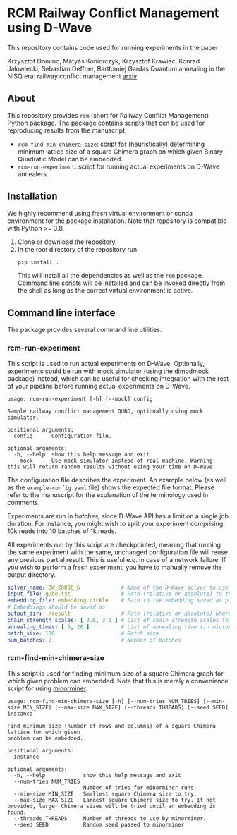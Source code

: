 # RCM Railway Conflict Management using D-Wave

This repository contains code used for running experiments in the
paper 

Krzysztof Domino, Mátyás Koniorczyk, Krzysztof Krawiec, Konrad Jałowiecki, Sebastian Deffner, Bartłomiej Gardas
Quantum annealing in the NISQ era: railway conflict management 
[arxiv](https://arxiv.org/abs/2112.03674)

## About

This repository provides `rcm` (short for Railway Conflict Management) Python package. The 
package contains scripts that cen be used for reproducing results from the manuscript:

- `rcm-find-min-chimera-size`: script for (heuristically) determining minimum lattice size of 
  a square Chimera graph on which given Binary Quadratic Model can be embedded.
- `rcm-run-experiment`: script for running actual experiments on D-Wave annealers.

## Installation

We highly recommend using fresh virtual environment or conda environment for the package
installation. Note that repository is compatible with Python >= 3.8.

1. Clone or download the repository.
2. In the root directory of the repository run
   ```bash
   pip install .
   ```
   This will install all the dependencies as well as the `rcm` package. Command line scripts 
   will be installed and can be invoked directly from the shell as long as the correct virtual 
   environment is active.

## Command line interface

The package provides several command line utilities.

### rcm-run-experiment

This script is used to run actual experiments on D-Wave. Optionally, experiments could be run with
mock simulator
(using the [dimodmock](https://pypi.org/project/dimodmock/) package)
instead, which can be useful for checking integration with the rest of your pipeline before 
running actual experiments on D-Wave.

```text
usage: rcm-run-experiment [-h] [--mock] config

Sample railway conflict management QUBO, optionally using mock simulator.

positional arguments:
  config      Configuration file.

optional arguments:
  -h, --help  show this help message and exit
  --mock      Use mock simulator instead of real machine. Warning: this will return random results without using your time on D-Wave.
```

The configuration file describes the experiment. An example below (as well as
the `example-config.yaml` file)
shows the expected file format. Please refer to the manuscript for the explanation of the 
terminology
used in comments.

Experiments are run in *batches*, since D-Wave API has a limit on a single job duration. For
instance, you might wish to split your experiment comprising 10k reads into 10 batches of 1k reads.

All experiments run by this script are checkpointed, meaning that running the same experiment with
the same, unchanged configuration file will reuse any previous partial result. This is useful e.g.
in case of a network failure. If you wish to perform a fresh experiment, you have to manually remove
the output directory.

```yaml
solver_name: DW_2000Q_6             # Name of the D-Wave solver to use
input_file: qubo.txt                # Path (relative or absolute) to the instance file
embedding_file: embedding.pickle    # Path to the embedding saved as pickle file
# Embeddings should be saved as 
output_dir: ./result                # Path (relative or absolute) where results should be saved
chain_strength_scales: [ 2.0, 3.0 ] # List of chain strength scales to use
annealing_times: [ 5, 20 ]          # List of annealing time (in microseconds) to use
batch_size: 100                     # Batch size
num_batches: 2                      # Number of batches
```

### rcm-find-min-chimera-size

This script is used for finding minimum size of a square Chimera graph for which given problem can
embedded. Note that this is merely a convenience script for using
[minorminer](https://github.com/dwavesystems/minorminer).

```text
usage: rcm-find-min-chimera-size [-h] [--num-tries NUM_TRIES] [--min-size MIN_SIZE] [--max-size MAX_SIZE] [--threads THREADS] [--seed SEED] instance

Find minimum size (number of rows and columns) of a square Chimera lattice for which given 
problem can be embedded.

positional arguments:
  instance

optional arguments:
  -h, --help            show this help message and exit
  --num-tries NUM_TRIES
                        Number of tries for minorminer runs
  --min-size MIN_SIZE   Smallest square Chimera size to try.
  --max-size MAX_SIZE   Largest square Chimera size to try. If not provided, larger Chimera sizes will be tried until an embedding is found.
  --threads THREADS     Number of threads to use by minorminer.
  --seed SEED           Random seed passed to minorminer
```
